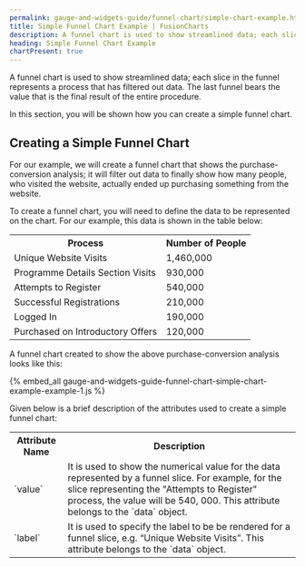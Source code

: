 ```yaml
---
permalink: gauge-and-widgets-guide/funnel-chart/simple-chart-example.html
title: Simple Funnel Chart Example | FusionCharts
description: A funnel chart is used to show streamlined data; each slice in the funnel represents a process that has filtered out data.
heading: Simple Funnel Chart Example
chartPresent: true
---
```


A funnel chart is used to show streamlined data; each slice in the funnel represents a process that has filtered out data. The last funnel bears the value that is the final result of the entire procedure.

In this section, you will be shown how you can create a simple funnel chart.

## Creating a Simple Funnel Chart

For our example, we will create a funnel chart that shows the purchase-conversion analysis; it will filter out data to finally show how many people, who visited the website, actually ended up purchasing something from the website.

To create a funnel chart, you will need to define the data to be represented on the chart. For our example, this data is shown in the table below:

<table>
  <tr>
    <th>Process</th>
    <th>Number of People</th>
  </tr>
  <tr>
    <td>Unique Website Visits</td>
    <td>1,460,000</td>
  </tr>
  <tr>
    <td>Programme Details Section Visits</td>
    <td>930,000</td>
  </tr>
  <tr>
    <td>Attempts to Register</td>
    <td>540,000</td>
  </tr>
  <tr>
    <td>Successful Registrations</td>
    <td>210,000</td>
  </tr>
  <tr>
    <td>Logged In</td>
    <td>190,000</td>
  </tr>
  <tr>
    <td>Purchased on Introductory Offers</td>
    <td>120,000</td>
  </tr>
</table>


A funnel chart created to show the above purchase-conversion analysis looks like this:

{% embed_all gauge-and-widgets-guide-funnel-chart-simple-chart-example-example-1.js %}

Given below is a brief description of the attributes used to create a simple funnel chart:

<table>
  <tr>
    <th>Attribute Name</th>
    <th>Description</th>
  </tr>
  <tr>
    <td>`value`</td>
    <td>It is used to show the numerical value for the data represented by a funnel slice. For example, for the slice representing the "Attempts to Register" process, the value will be 540, 000. This attribute belongs to the `data` object.</td>
  </tr>
  <tr>
    <td>`label`</td>
    <td>It is used to specify the label to be be rendered for a funnel slice, e.g. “Unique Website Visits”. This attribute belongs to the `data` object.</td>
  </tr>
</table>